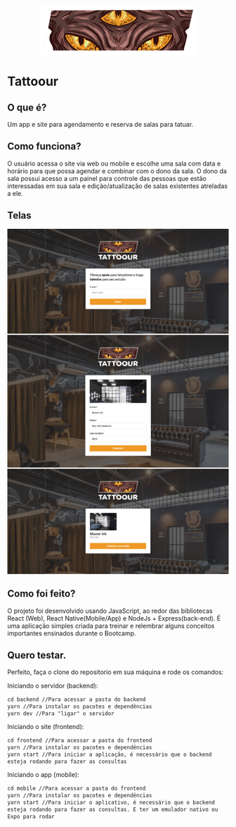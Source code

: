 <p align="center">
  <img src="./images/logo.png">
</p>

# Tattoour

## O que é?

Um app e site para agendamento e reserva de salas para tatuar.

## Como funciona?

O usuário acessa o site via web ou mobile e escolhe uma sala com data e horário para que possa agendar e combinar com o dono da sala. O dono da sala possui acesso a um painel para controle das pessoas que estão interessadas em sua sala e edição/atualização de salas existentes atreladas a ele.

## Telas

![Tela 1 Tattoour](./images/screen-1.jpg)
![Tela 2 Tattoour](./images/screen-2.jpg)
![Tela 3 Tattoour](./images/screen-3.jpg)

## Como foi feito?

O projeto foi desenvolvido usando JavaScript, ao redor das bibliotecas React (Web), React Native(Mobile/App) e NodeJs + Express(back-end). É uma aplicação simples criada para treinar e relembrar alguns conceitos importantes ensinados durante o Bootcamp.

## Quero testar.

Perfeito, faça o clone do repositorio em sua máquina e rode os comandos:

Iniciando o servidor (backend):
```
cd backend //Para acessar a pasta do backend
yarn //Para instalar os pacotes e dependências
yarn dev //Para "ligar" o servidor
```

Iniciando o site (frontend):
```
cd frontend //Para acessar a pasta do frontend
yarn //Para instalar os pacotes e dependências
yarn start //Para iniciar a aplicação, é necessário que o backend esteja rodando para fazer as consultas
```

Iniciando o app (mobile):
```
cd mobile //Para acessar a pasta do frontend
yarn //Para instalar os pacotes e dependências
yarn start //Para iniciar o aplicativo, é necessário que o backend esteja rodando para fazer as consultas. E ter um emulador nativo ou Expo para rodar
```
